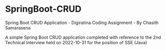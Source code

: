 # SpringBoot-CRUD
Spring Boot CRUD Application - Digiratina Coding Assignment - By Chasith Samarasena

A simple Spring Boot CRUD application completed with reference to the 2nd Technical Interview held on 2022-10-31 for the position of SSE (Java)
